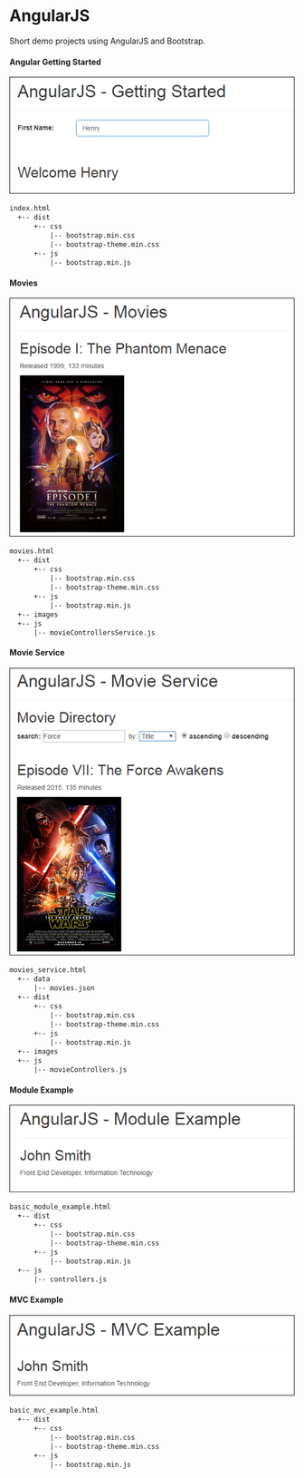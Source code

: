 # AngularJS 

Short demo projects using AngularJS and Bootstrap.

#### Angular Getting Started

![Getting Started](/screen-shots/angular-getting-started.png "Getting Started")

	index.html
	  +-- dist
          +-- css
              |-- bootstrap.min.css
              |-- bootstrap-theme.min.css
          +-- js
              |-- bootstrap.min.js



#### Movies

![Movie List Example](/screen-shots/angular-movies.png "Movie List Example")

	movies.html
	  +-- dist
          +-- css
              |-- bootstrap.min.css
              |-- bootstrap-theme.min.css
          +-- js
              |-- bootstrap.min.js
      +-- images
      +-- js
          |-- movieControllersService.js

#### Movie Service

![Movie Service Example](/screen-shots/angular-movie-service.png "Movie Service Example")

	movies_service.html
      +-- data
          |-- movies.json
	  +-- dist
          +-- css
              |-- bootstrap.min.css
              |-- bootstrap-theme.min.css
          +-- js
              |-- bootstrap.min.js
      +-- images
      +-- js
          |-- movieControllers.js

#### Module Example

![Angular Module Example](/screen-shots/angular-module.png "Angular Module Example")

	basic_module_example.html
	  +-- dist
          +-- css
              |-- bootstrap.min.css
              |-- bootstrap-theme.min.css
          +-- js
              |-- bootstrap.min.js
      +-- js
          |-- controllers.js

#### MVC Example

![Angular MVC Example](/screen-shots/angular-mvc.png "Angular MVC Example")

	basic_mvc_example.html
	  +-- dist
          +-- css
              |-- bootstrap.min.css
              |-- bootstrap-theme.min.css
          +-- js
              |-- bootstrap.min.js

